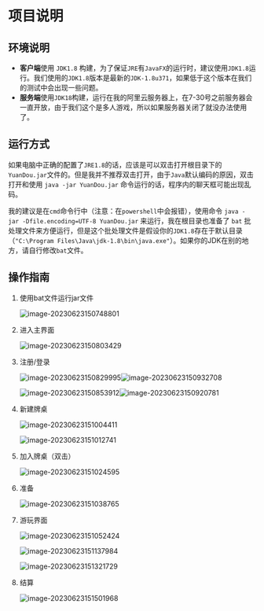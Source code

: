 # 项目说明

## 环境说明

+ **客户端**使用 `JDK1.8` 构建，为了保证`JRE`有`JavaFX`的运行时，建议使用`JDK1.8`运行。我们使用的`JDK1.8`版本是最新的`JDK-1.8u371`，如果低于这个版本在我们的测试中会出现一些问题。
+ **服务端**使用`JDK18`构建，运行在我的阿里云服务器上，在7-30号之前服务器会一直开放，由于我们这个是多人游戏，所以如果服务器关闭了就没办法使用了。

## 运行方式

如果电脑中正确的配置了`JRE1.8`的话，应该是可以双击打开根目录下的 `YuanDou.jar`文件的。但是我并不推荐双击打开，由于`Java`默认编码的原因，双击打开和使用 `java -jar YuanDou.jar` 命令运行的话，程序内的聊天框可能出现乱码。

我的建议是在`cmd`命令行中（注意：在`powershell`中会报错），使用命令 `java -jar -Dfile.encoding=UTF-8 YuanDou.jar` 来运行，我在根目录也准备了 `bat` 批处理文件来方便运行，但是这个批处理文件是假设你的`JDK1.8`存在于默认目录（`"C:\Program Files\Java\jdk-1.8\bin\java.exe"`）。如果你的JDK在别的地方，请自行修改`bat`文件。

## 操作指南

1. 使用bat文件运行jar文件

    ![image-20230623150748801](项目说明/image-20230623150748801.png)

2. 进入主界面

    ![image-20230623150803429](项目说明/image-20230623150803429.png)

3. 注册/登录

    ![image-20230623150829995](项目说明/image-20230623150829995.png)![image-20230623150932708](项目说明/image-20230623150932708.png)

    

    ![image-20230623150853912](项目说明/image-20230623150853912.png)![image-20230623150920781](项目说明/image-20230623150920781.png)

    

4. 新建牌桌

    ![image-20230623151004411](项目说明/image-20230623151004411.png)

    ![image-20230623151012741](项目说明/image-20230623151012741.png)

5. 加入牌桌（双击）

    ![image-20230623151024595](项目说明/image-20230623151024595.png)

6. 准备

    ![image-20230623151038765](项目说明/image-20230623151038765.png)

7. 游玩界面

    ![image-20230623151052424](项目说明/image-20230623151052424.png)

    ![image-20230623151137984](项目说明/image-20230623151137984.png)

    ![image-20230623151321729](项目说明/image-20230623151321729.png)

8. 结算

    ![image-20230623151501968](项目说明/image-20230623151501968.png)

    
